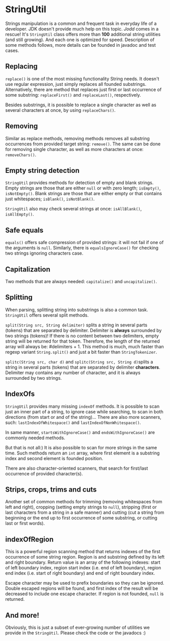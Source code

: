 # StringUtil

Strings manipulation is a common and frequent task in everyday life of a
developer. JDK doesn't provide much help on this topic. *Jodd* comes in
a rescue! It's `StringUtil` class offers more than **100** additional
string utilities (and still growing). And each one is optimized for
speed. Description of some methods follows, more details can be founded
in javadoc and test cases.

## Replacing

`replace()` is one of the most missing functionality String needs. It
doesn't use regular expression, just simply replaces all founded
substrings. Alternatively, there are method that replaces just first or
last occurrence of some substring: `replaceFirst()` and `replaceLast()`,
respectively.

Besides substrings, it is possible to replace a single character as well
as several characters at once, by using `replaceChars()`.

## Removing

Similar as replace methods, removing methods removes all substring
occurrences from provided target string: `remove()`. The same can be
done for removing single character, as well as more characters at once:
`removeChars()`.

## Empty string detection

`StringUtil` provides methods for detection of empty and blank strings.
Empty strings are those that are either `null` or with zero length;
`isEmpty()`, `isNotEmpty()`. Blank strings are those that are either
empty or that contains just whitespaces; `isBlank()`, `isNotBlank()`.

`StringUtil` also may check several strings at once: `isAllBlank()`,
`isAllEmpty()`.

## Safe equals

`equals()` offers safe compression of provided strings: it will not fail
if one of the arguments is `null`. Similarly, there is
`equalsIgnoreCase()` for checking two strings ignoring characters case.

## Capitalization

Two methods that are always needed: `capitalize()` and `uncapitalize()`.

## Splitting

When parsing, splitting string into substrings is also a common task.
`StringUtil` offers several split methods.

`split(String src, String delimiter)` splits a string in several parts
(tokens) that are separated by delimiter. Delimiter is **always**
surrounded by two strings (tokens)! If there is no content between two
delimiters, empty string will be returned for that token. Therefore, the
length of the returned array will always be: #delimiters + 1. This
method is much, much faster than regexp variant `String.split()` and
just a bit faster than `StringTokenizer`.

`splitc(String src, char d)` and `splitc(String src, String d)`splits a
string in several parts (tokens) that are separated by delimiter
**characters**. Delimiter may contains any number of character, and it
is always surrounded by two strings.

## IndexOfs

`StringUtil` provides many missing `indexOf` methods. It is possible to
scan just an inner part of a string, to ignore case while searching, to
scan in both directions (from start or and of the string)... There are
also more scanners, such: `lastIndexOfWhitespace()` and
`lastIndexOfNonWhitespace()`.

In same manner, `startsWithIgnoreCase()` and `endsWithIgnoreCase()` are
commonly needed methods.

But that is not all:) It is also possible to scan for more strings in
the same time. Such methods return an `int` array, where first element
is a substring index and second element is founded position.

There are also character-oriented scanners, that search for first/last
occurrence of provided character(s).

## Strips, crops, trims and cuts

Another set of common methods for trimming (removing whitespaces from
left and right), cropping (setting empty strings to `null`), stripping
(first or last characters from a string in a safe manner) and cutting
(cut a string from beginning or the end up to first occurrence of some
substring, or cutting last or first words).

## indexOfRegion

This is a powerful region scanning method that returns indexes of the
first occurrence of some string region. Region is and substring defined
by its left and right boundary. Return value is an array of the
following indexes: start of left boundary index, region start index
(i.e. end of left boundary), region end index (i.e. start of right
boundary) and end of right boundary index.

Escape character may be used to prefix boundaries so they can be
ignored. Double escaped regions will be found, and first index of the
result will be decreased to include one escape character. If region is
not founded, `null` is returned.

## And more!

Obviously, this is just a subset of ever-growing number of utilities we provide in the `StringUtil`. Please check the code or the javadocs :)

